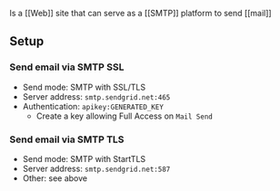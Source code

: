 Is a [[Web]] site that can serve as a [[SMTP]] platform to send [[mail]]
## Setup
### Send email via SMTP SSL
- Send mode: SMTP with SSL/TLS
- Server address: `smtp.sendgrid.net:465`
- Authentication: `apikey:GENERATED_KEY`
	- Create a key allowing Full Access on `Mail Send`
### Send email via SMTP TLS
- Send mode: SMTP with StartTLS
- Server address: `smtp.sendgrid.net:587`
- Other: see above
